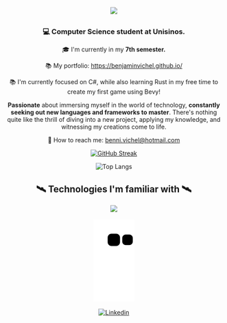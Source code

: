<h1 align="center">
<img src="https://readme-typing-svg.demolab.com/?font=Righteous&size=35&center=true&Center=true&width=500&height=70&duration4000&lines=Hi+There!+🖐️;I'm+Benjamin+Vichel!🤓;"/>
  
</h1>

<h3 align="center"> 💻 Computer Science student at Unisinos. </h3>  
<div align="center">

  🎓 I'm currently in my **7th semester.**

📚 My portfolio: https://benjaminvichel.github.io/

📚  I'm currently focused on C#, while also learning Rust in my free time to create my first game using Bevy!

**Passionate** about immersing myself in the world of technology, **constantly seeking out new languages and frameworks to master**. There's nothing quite like the thrill of diving into a new project, applying my knowledge, and witnessing my creations come to life.

📧 How to reach me: benni.vichel@hotmail.com

[![GitHub Streak](https://github-readme-streak-stats-brown-two.vercel.app?user=BenjaminVichel&theme=tokyonight-duo&hide_border=true&sideNums=EB58DB&currStreakNum=EB58DB&currStreakLabel=EB58DB&ring=EB58DB&fire=EB5454)](https://git.io/streak-stats)

![Top Langs](https://github-readme-stats.vercel.app/api/top-langs/?username=BenjaminVichel&layout=compact&theme=dark)

<h2 align="center"> 🛰️ Technologies I'm familiar with 🛰️</h2>
<div align="center">
<a href="https://skillicons.dev">
  <img src="https://skillicons.dev/icons?i=rust,bevy,cs,java,react,mysql"/>
</a>
  
<div align = "center">
  
![Snake animation](https://github.com/benjaminvichel/benjaminvichel/blob/output/github-contribution-grid-snake.svg)
  
</div>

[![Linkedin](https://img.shields.io/badge/LinkedIn-0077B5?style=for-the-badge&logo=linkedin&logoColor=white)](https://www.linkedin.com/in/benjaminvichel/)
